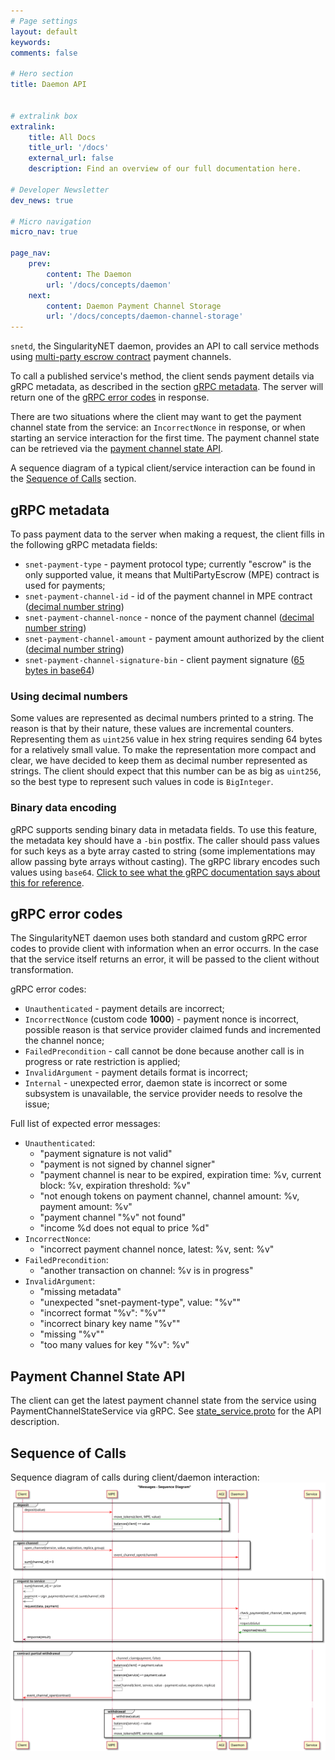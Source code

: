 ```yaml
---
# Page settings
layout: default
keywords:
comments: false

# Hero section
title: Daemon API


# extralink box
extralink:
    title: All Docs
    title_url: '/docs'
    external_url: false
    description: Find an overview of our full documentation here.

# Developer Newsletter
dev_news: true

# Micro navigation
micro_nav: true

page_nav:
    prev:
        content: The Daemon
        url: '/docs/concepts/daemon'
    next:
        content: Daemon Payment Channel Storage
        url: '/docs/concepts/daemon-channel-storage'
---
```


`snetd`, the SingularityNET daemon, provides an API to call service methods using [multi-party escrow contract](/docs/ai-consumers/mpe) payment channels.

To call a published service's method, the client sends payment details via gRPC metadata, as described in the section [gRPC metadata](#grpc-metadata). The server will return one of the [gRPC error codes](#grpc-error-codes) in response.

There are two situations where the client may want to get the payment channel state from the service: an `IncorrectNonce` in response, or when starting an service interaction for the first time. The payment channel state can be retrieved via the [payment channel state API](#payment-channel-state-api).

A sequence diagram of a typical client/service interaction can be found in the [Sequence of Calls](#sequence-of-calls) section.

## gRPC metadata

To pass payment data to the server when making a request, the client fills in the following gRPC metadata fields:

- `snet-payment-type` - payment protocol type; currently "escrow" is the only supported value, it means that MultiPartyEscrow (MPE) contract is used for payments;
- `snet-payment-channel-id` - id of the payment channel in MPE contract ([decimal number string](#using-decimal-numbers))
- `snet-payment-channel-nonce` - nonce of the payment channel ([decimal number string](#using-decimal-numbers))
- `snet-payment-channel-amount` - payment amount authorized by the client ([decimal number string](#using-decimal-numbers))
- `snet-payment-channel-signature-bin` - client payment signature ([65 bytes in base64](#binary-data-encoding))

### Using decimal numbers

Some values are represented as decimal numbers printed to a string. The reason is that by their nature, these values are incremental counters. Representing them as `uint256` value in hex string requires sending 64 bytes for a relatively small value. To make the representation more compact and clear, we have decided to keep them as decimal number represented as strings. The client should expect that this number can be as big as `uint256`, so the best type to represent such values in code is `BigInteger`.

### Binary data encoding

gRPC supports sending binary data in metadata fields. To use this feature, the metadata key should have a `-bin` postfix. The caller should pass values for such keys as a byte array casted to string (some implementations may allow passing byte arrays without casting). The gRPC library encodes such values using `base64`. [Click to see what the gRPC documentation says about this for reference](https://github.com/grpc/grpc-go/blob/master/Documentation/grpc-metadata.md#storing-binary-data-in-metadata).

## gRPC error codes

The SingularityNET daemon uses both standard and custom gRPC error codes to provide client with information when an error occurrs. In the case that the service itself returns an error, it will be passed to the client without transformation.

gRPC error codes:
- `Unauthenticated` - payment details are incorrect;
- `IncorrectNonce` (custom code **1000**) - payment nonce is incorrect, possible
  reason is that service provider claimed funds and incremented the channel nonce;
- `FailedPrecondition` - call cannot be done because another call is in progress
  or rate restriction is applied;
- `InvalidArgument` - payment details format is incorrect;
- `Internal` - unexpected error, daemon state is incorrect or some subsystem is
  unavailable, the service provider needs to resolve the issue;

Full list of expected error messages:
- `Unauthenticated`:
  - "payment signature is not valid"
  - "payment is not signed by channel signer"
  - "payment channel is near to be expired, expiration time: %v, current block: %v, expiration threshold: %v"
  - "not enough tokens on payment channel, channel amount: %v, payment amount: %v"
  - "payment channel \"%v\" not found"
  - "income %d does not equal to price %d"
- `IncorrectNonce`:
  - "incorrect payment channel nonce, latest: %v, sent: %v"
- `FailedPrecondition`:
  - "another transaction on channel: %v is in progress"
- `InvalidArgument`:
  - "missing metadata"
  - "unexpected \"snet-payment-type\", value: \"%v\""
  - "incorrect format \"%v\": \"%v\""
  - "incorrect binary key name \"%v\""
  - "missing \"%v\""
  - "too many values for key \"%v\": %v"

## Payment Channel State API

The client can get the latest payment channel state from the service using PaymentChannelStateService via gRPC. See [state_service.proto](https://github.com/singnet/snet-daemon/blob/master/escrow/state_service.proto) for the API description.

## Sequence of Calls

Sequence diagram of calls during client/daemon interaction:
[![Client/daemon interaction sequence diagram](/assets/img/mpe/clientDaemonInteractionSequenceDiagram.svg "Client/daemon interaction sequence diagram")](/assets/img/mpe/clientDaemonInteractionSequenceDiagram.svg)
